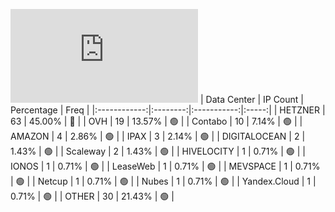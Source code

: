 ![Diagramm](https://github.com/obajay/StateSync-snapshots/blob/main/Projects/Juno/1/README.md)
| Data Center | IP Count | Percentage | Freq |
|:------------:|:--------:|:-----------:|:-----:|
| HETZNER | 63 | 45.00% | 🔴 |
| OVH | 19 | 13.57% | 🟢 |
| Contabo | 10 | 7.14% | 🟢 |
| AMAZON | 4 | 2.86% | 🟢 |
| IPAX | 3 | 2.14% | 🟢 |
| DIGITALOCEAN | 2 | 1.43% | 🟢 |
| Scaleway | 2 | 1.43% | 🟢 |
| HIVELOCITY | 1 | 0.71% | 🟢 |
| IONOS | 1 | 0.71% | 🟢 |
| LeaseWeb | 1 | 0.71% | 🟢 |
| MEVSPACE | 1 | 0.71% | 🟢 |
| Netcup | 1 | 0.71% | 🟢 |
| Nubes | 1 | 0.71% | 🟢 |
| Yandex.Cloud | 1 | 0.71% | 🟢 |
| OTHER | 30 | 21.43% | 🟢 |